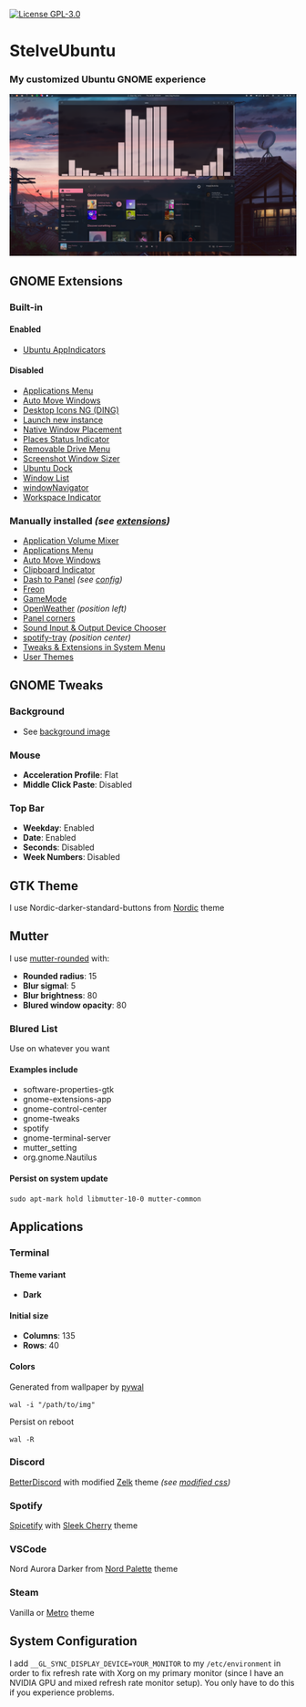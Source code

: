 [![License GPL-3.0](https://img.shields.io/github/license/Stelvey/StelveUbuntu)](LICENSE)

# **StelveUbuntu**

### My customized Ubuntu GNOME experience

![](images/desktop.png)

## **GNOME Extensions**
### **Built-in**
#### Enabled
* [Ubuntu AppIndicators](https://extensions.gnome.org/extension/1301/ubuntu-appindicators/)
#### Disabled
* [Applications Menu](https://extensions.gnome.org/extension/6/applications-menu/)
* [Auto Move Windows](https://extensions.gnome.org/extension/16/auto-move-windows/)
* [Desktop Icons NG (DING)](https://extensions.gnome.org/extension/2087/desktop-icons-ng-ding/)
* [Launch new instance](https://extensions.gnome.org/extension/600/launch-new-instance/)
* [Native Window Placement](https://extensions.gnome.org/extension/18/native-window-placement/)
* [Places Status Indicator](https://extensions.gnome.org/extension/8/places-status-indicator/)
* [Removable Drive Menu](https://extensions.gnome.org/extension/7/removable-drive-menu/)
* [Screenshot Window Sizer](https://extensions.gnome.org/extension/881/screenshot-window-sizer/)
* [Ubuntu Dock](https://extensions.gnome.org/extension/1300/ubuntu-dock/)
* [Window List](https://extensions.gnome.org/extension/602/window-list/)
* [windowNavigator](https://extensions.gnome.org/extension/10/windownavigator/)
* [Workspace Indicator](https://extensions.gnome.org/extension/21/workspace-indicator/)
### **Manually installed** *(see [extensions](gnome-extensions))*
* [Application Volume Mixer](https://extensions.gnome.org/extension/3499/application-volume-mixer/)
* [Applications Menu](https://extensions.gnome.org/extension/6/applications-menu/)
* [Auto Move Windows](https://extensions.gnome.org/extension/16/auto-move-windows/)
* [Clipboard Indicator](https://extensions.gnome.org/extension/779/clipboard-indicator/)
* [Dash to Panel](https://extensions.gnome.org/extension/1160/dash-to-panel/) *(see [config](configs/extensions/dash_to_panel.cfg))*
* [Freon](https://extensions.gnome.org/extension/841/freon/)
* [GameMode](https://extensions.gnome.org/extension/1852/gamemode/)
* [OpenWeather](https://extensions.gnome.org/extension/750/openweather/) *(position left)*
* [Panel corners](https://extensions.gnome.org/extension/4805/panel-corners/)
* [Sound Input & Output Device Chooser](https://extensions.gnome.org/extension/906/sound-output-device-chooser/)
* [spotify-tray](https://extensions.gnome.org/extension/4472/spotify-tray/) *(position center)*
* [Tweaks & Extensions in System Menu](https://extensions.gnome.org/extension/1653/tweaks-in-system-menu/)
* [User Themes](https://extensions.gnome.org/extension/19/user-themes/)

## **GNOME Tweaks**
### **Background**
* See [background image](images/background.png)
### **Mouse**
* **Acceleration Profile**: Flat
* **Middle Click Paste**: Disabled
### **Top Bar**
* **Weekday**: Enabled
* **Date**: Enabled
* **Seconds**: Disabled
* **Week Numbers**: Disabled

## **GTK Theme**
I use Nordic-darker-standard-buttons from [Nordic](https://github.com/EliverLara/Nordic) theme

## **Mutter**
I use [mutter-rounded](https://github.com/yilozt/mutter-rounded) with:
* **Rounded radius**: 15
* **Blur sigmal**: 5
* **Blur brightness**: 80
* **Blured window opacity**: 80
### **Blured List**
Use on whatever you want
#### Examples include
* software-properties-gtk
* gnome-extensions-app
* gnome-control-center
* gnome-tweaks
* spotify
* gnome-terminal-server
* mutter_setting
* org.gnome.Nautilus
#### Persist on system update
```
sudo apt-mark hold libmutter-10-0 mutter-common
```

## **Applications**
### **Terminal**
#### Theme variant
* **Dark**
#### Initial size
* **Columns**: 135
* **Rows**: 40
#### Colors
Generated from wallpaper by [pywal](https://github.com/dylanaraps/pywal)
```
wal -i "/path/to/img"
```
Persist on reboot
```
wal -R
```
### **Discord**
[BetterDiscord](https://betterdiscord.app/) with modified [Zelk](https://github.com/schnensch0/zelk) theme *(see [modified css](configs/betterdiscord/zelkBD.theme.css))*
### **Spotify**
[Spicetify](https://spicetify.app/) with [Sleek Cherry](https://github.com/spicetify/spicetify-themes/tree/master/Sleek) theme
### **VSCode**
Nord Aurora Darker from [Nord Palette](https://github.com/AvetisDN/nord-palette) theme
### **Steam**
Vanilla or [Metro](https://metroforsteam.com/) theme

## **System Configuration**
I add ``__GL_SYNC_DISPLAY_DEVICE=YOUR_MONITOR`` to my ``/etc/environment`` in order to fix refresh rate with Xorg on my primary monitor (since I have an NVIDIA GPU and mixed refresh rate monitor setup). You only have to do this if you experience problems.